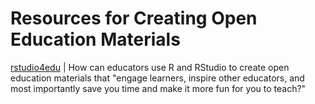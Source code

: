 # Resources for Creating Open Education Materials

[rstudio4edu](https://rstudio4edu.github.io/rstudio4edu-book/index.html#why-rstudio4edu)
| How can educators use R and RStudio to create open education materials that "engage learners, inspire other educators, and most importantly save you time and make it more fun for you to teach?"

